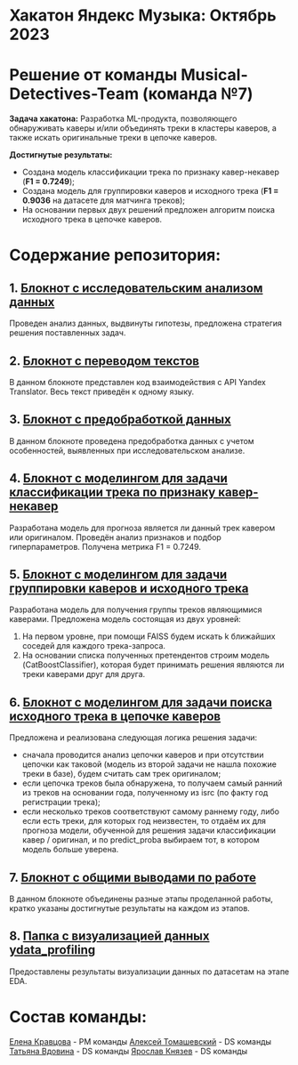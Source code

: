 # Хакатон Яндекс Музыка: Октябрь 2023  
# Решение от команды Musical-Detectives-Team (команда №7)
**Задача хакатона:** Разработка ML-продукта, позволяющего обнаруживать каверы и/или объединять треки в кластеры каверов, а также искать оригинальные треки в цепочке каверов.

**Достигнутые результаты:** 
* Создана модель классификации трека по признаку кавер-некавер (**F1 = 0.7249**);
* Создана модель для группировки каверов и исходного трека (**F1 = 0.9036** на датасете для матчинга треков);
* На основании первых двух решений предложен алгоритм поиска исходного трека в цепочке каверов.

# Содержание репозитория:

## 1. [Блокнот с исследовательским анализом данных](EDA.ipynb)
Проведен анализ данных, выдвинуты гипотезы, предложена стратегия решения поставленных задач.

## 2. [Блокнот с переводом текстов](translator.ipynb)
В данном блокноте представлен код взаимодействия с API Yandex Translator. Весь текст приведён к одному языку.

## 3. [Блокнот с предобработкой данных](preprocessing.ipynb)
В данном блокноте проведена предобработка данных с учетом особенностей, выявленных при исследовательском анализе.

## 4. [Блокнот с моделингом для задачи классификации трека по признаку кавер-некавер](modeling_task_1.ipynb)
Разработана модель для прогноза является ли данный трек кавером или оригиналом. Проведён анализ признаков и подбор гиперпараметров. Получена метрика F1 = 0.7249.

## 5. [Блокнот с моделингом для задачи группировки каверов и исходного трека](modeling_task_2.ipynb)
Разработана модель для получения группы треков являющимися каверами. Предложена модель состоящая из двух уровней:
1. На первом уровне, при помощи FAISS будем искать k ближайших соседей для каждого трека-запроса.
2. На основании списка полученных претендентов строим модель (CatBoostClassifier), которая будет принимать решения являются ли треки каверами друг для друга.

## 6. [Блокнот с моделингом для задачи поиска исходного трека в цепочке каверов](modeling_task_3.ipynb)
Предложена и реализована следующая логика решения задачи: 
* сначала проводится анализ цепочки каверов и при отсутствии цепочки как таковой (модель из второй задачи не нашла похожие треки в базе), будем считать сам трек оригиналом;
* если цепочка треков была обнаружена, то получаем самый ранний из треков на основании года, полученному из isrc (по факту год регистрации трека);
* если несколько треков соответствуют самому раннему году, либо если есть треки, для которых год неизвестен, то отдаём их для прогноза модели, обученной для решения задачи классификации кавер / оригинал, и по predict_proba выбираем тот, в котором модель больше уверена.

## 7. [Блокнот с общими выводами по работе](conclusions.ipynb)
В данном блокноте объединены разные этапы проделанной работы, кратко указаны достигнутые результаты на каждом из этапов.

## 8. [Папка с визуализацией данных ydata_profiling](profile_df)
Предоставлены результаты визуализации данных по датасетам на этапе EDA.

# Состав команды:
[Елена Кравцова](https://github.com/ElenaKravtsova20) - PM команды
[Алексей Томашевский](https://github.com/TomashA1980) - DS команды
[Татьяна Вдовина](https://github.com/vdovinati) - DS команды
[Ярослав Князев](https://github.com/Yaroslav-Kn) - DS команды